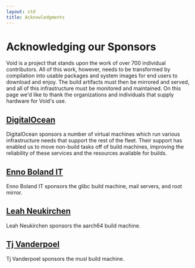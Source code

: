 ```yaml
---
layout: std
title: Acknowledgments
---
```


# Acknowledging our Sponsors

Void is a project that stands upon the work of over 700 individual
contributors.  All of this work, however, needs to be transformed by
compilation into usable packages and system images for end users to
download and enjoy.  The build artifacts must then be mirrored and
served, and all of this infrastructure must be monitored and
maintained.  On this page we'd like to thank the organizations and
individuals that supply hardware for Void's use.

## [DigitalOcean](https://www.digitalocean.com/)

DigitalOcean sponsors a number of virtual machines which run various
infrastructure needs that support the rest of the fleet.  Their
support has enabled us to move non-build tasks off of build machines,
improving the reliability of these services and the resources
available for builds.

## [Enno Boland IT](https://ebo.land)

Enno Boland IT sponsors the glibc build machine, mail servers, and
root mirror.

## [Leah Neukirchen](http://leahneukirchen.org/)

Leah Neukirchen sponsors the aarch64 build machine.

## [Tj Vanderpoel](#)

Tj Vanderpoel sponsors the musl build machine.
